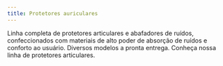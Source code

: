 ```yaml
---
title: Protetores auriculares
---
```


Linha completa de protetores articulares e abafadores de ruídos, confeccionados com materiais de alto poder de absorção de ruídos e conforto ao usuário. Diversos modelos a pronta entrega. Conheça nossa linha de protetores articulares.
